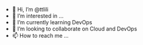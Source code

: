 - 👋 Hi, I’m @ttlili
- 👀 I’m interested in ...
- 🌱 I’m currently learning DevOps
- 💞️ I’m looking to collaborate on Cloud and DevOps
- 📫 How to reach me ...

<!---
ttlili/ttlili is a ✨ special ✨ repository because its `README.md` (this file) appears on your GitHub profile.
You can click the Preview link to take a look at your changes.
--->
